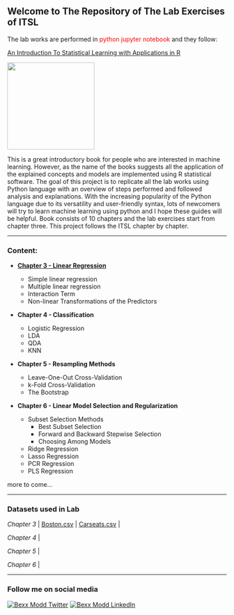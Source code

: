 <h2>Welcome to The Repository of The Lab Exercises of ITSL</h1>

The lab works are performed in <font color=red>python jupyter notebook</font> and they follow:

<a href="http://faculty.marshall.usc.edu/gareth-james/ISL/index.html">An Introduction To Statistical Learning with Applications in R</a>

<img src=http://faculty.marshall.usc.edu/gareth-james/ISL/ISL%20Cover%202.jpg width="200">

This is a great introductory book for people who are interested in machine learning. However, as the name of the books suggests all the application of the explained concepts and models are implemented using R statistical software. The goal of this project is to replicate all the lab works using Python language with an overview of steps performed and followed analysis and explanations. With the increasing popularity of the Python language due to its versatility and user-friendly syntax, lots of newcomers will try to learn machine learning using python and I hope these guides will be helpful. Book consists of 10 chapters and the lab exercises start from chapter three. This project follows the ITSL chapter by chapter.

---------
### Content:
- <a href="x"><b>Chapter 3 - Linear Regression</b></a>
  - Simple linear regression
  - Multiple linear regression
  - Interaction Term
  - Non-linear Transformations of the Predictors
  
- <b>Chapter 4 - Classification</b>
  - Logistic Regression
  - LDA
  - QDA
  - KNN
  
- <b>Chapter 5 - Resampling Methods</b>
  - Leave-One-Out Cross-Validation
  - k-Fold Cross-Validation
  - The Bootstrap
  
- <b>Chapter 6 - Linear Model Selection and Regularization</b>
  - Subset Selection Methods
    - Best Subset Selection
    - Forward and Backward Stepwise Selection
    - Choosing Among Models
  - Ridge Regression
  - Lasso Regression
  - PCR Regression
  - PLS Regression

more to come...

--------
### Datasets used in Lab

_Chapter 3_ | [Boston.csv](https://rb.gy/n576o8) | [Carseats.csv](https://rb.gy/0p5fob) |

_Chapter 4_ |

_Chapter 5_ |

_Chapter 6_ |

---------
### Follow me on social media
[![Bexx Modd Twitter](https://i.imgur.com/QtTkCon.png)](https://twitter.com/bexxmodd)
[![Bexx Modd LinkedIn](https://i.imgur.com/AxeRgHV.png)](https://www.linkedin.com/feed/)
